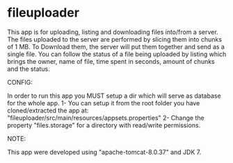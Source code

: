 # fileuploader

This app is for uploading, listing and downloading files into/from a server. The files uploaded to the server are performed by slicing them into chunks of 1 MB. To Download them, the server will put them together and send as a single file. You can follow the status of a file being uploaded by listing which brings the owner, name of file, time spent in seconds, amount of chunks and the status.

CONFIG:

In order to run this app you MUST setup a dir which will serve as database for the whole app.
1- You can setup it from the root folder you have cloned/extracted the app at: "fileuploader/src/main/resources/appsets.properties"
2- Change the property "files.storage" for a directory with read/write permissions.

NOTE:

This app were developed using "apache-tomcat-8.0.37" and JDK 7.





